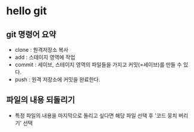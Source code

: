 # hello git

## git 명령어 요약

- clone : 원격저장소 복사
- add : 스테이지 영역에 작업
- commit : 세이브, 스테이지 영역의 파일들을 가지고 커밋(=세이브)를 만들 수 있다.
- push : 원격 저장소에 커밋을 완료한다.

## 파일의 내용 되돌리기

- 특정 파일의 내용을 마지막으로 돌리고 싶다면 해당 파일 선택 후 '코드 뭉치 버리기' 선택
